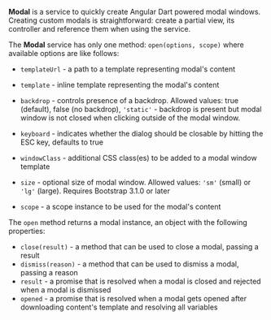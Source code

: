 **Modal** is a service to quickly create Angular Dart powered modal windows.
Creating custom modals is straightforward: create a partial view, its controller and reference them when using the service.

The **Modal** service has only one method: `open(options, scope)` where available options are like follows:

* `templateUrl` - a path to a template representing modal's content
* `template` - inline template representing the modal's content
* `backdrop` - controls presence of a backdrop. Allowed values: true (default), false (no backdrop), `'static'` - backdrop is present but modal window is not closed when clicking outside of the modal window.
* `keyboard` - indicates whether the dialog should be closable by hitting the ESC key, defaults to true
* `windowClass` - additional CSS class(es) to be added to a modal window template
* `size` - optional size of modal window. Allowed values: `'sm'` (small) or `'lg'` (large). Requires Bootstrap 3.1.0 or later

* `scope` - a scope instance to be used for the modal's content

The `open` method returns a modal instance, an object with the following properties:

* `close(result)` - a method that can be used to close a modal, passing a result
* `dismiss(reason)` - a method that can be used to dismiss a modal, passing a reason
* `result` - a promise that is resolved when a modal is closed and rejected when a modal is dismissed
* `opened` - a promise that is resolved when a modal gets opened after downloading content's template and resolving all variables
